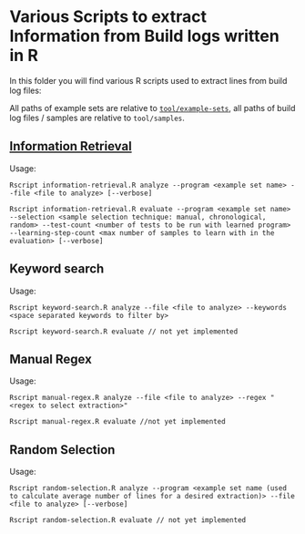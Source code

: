 # Various Scripts to extract Information from Build logs written in R

In this folder you will find various R scripts used to extract lines from build log files:

All paths of example sets are relative to [`tool/example-sets`](../tool/example-sets), all paths of build log files / samples are relative to `tool/samples`.

## [Information Retrieval](information-retrieval.R)

Usage:

```console
Rscript information-retrieval.R analyze --program <example set name> --file <file to analyze> [--verbose]
```
```console
Rscript information-retrieval.R evaluate --program <example set name> --selection <sample selection technique: manual, chronological, random> --test-count <number of tests to be run with learned program>
--learning-step-count <max number of samples to learn with in the evaluation> [--verbose]
```

## Keyword search

Usage:

```console
Rscript keyword-search.R analyze --file <file to analyze> --keywords <space separated keywords to filter by>
```
```console
Rscript keyword-search.R evaluate // not yet implemented
```

## Manual Regex

Usage:

```console
Rscript manual-regex.R analyze --file <file to analyze> --regex "<regex to select extraction>"
```
```console
Rscript manual-regex.R evaluate //not yet implemented
```

## Random Selection

Usage:

```console
Rscript random-selection.R analyze --program <example set name (used to calculate average number of lines for a desired extraction)> --file <file to analyze> [--verbose]
```
```console
Rscript random-selection.R evaluate // not yet implemented
```
